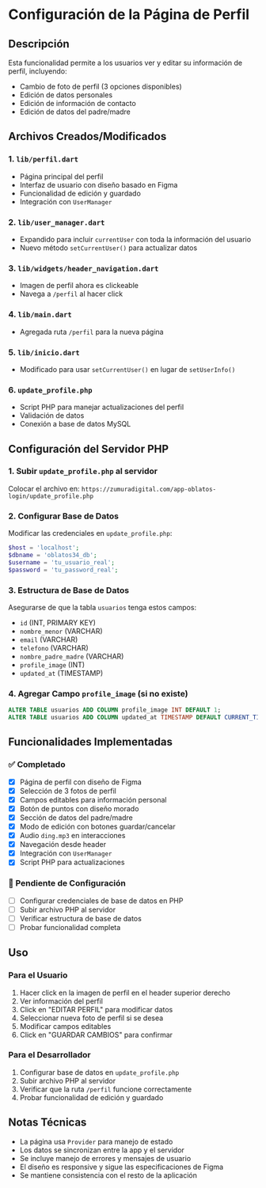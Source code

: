 # Configuración de la Página de Perfil

## Descripción
Esta funcionalidad permite a los usuarios ver y editar su información de perfil, incluyendo:
- Cambio de foto de perfil (3 opciones disponibles)
- Edición de datos personales
- Edición de información de contacto
- Edición de datos del padre/madre

## Archivos Creados/Modificados

### 1. `lib/perfil.dart`
- Página principal del perfil
- Interfaz de usuario con diseño basado en Figma
- Funcionalidad de edición y guardado
- Integración con `UserManager`

### 2. `lib/user_manager.dart`
- Expandido para incluir `currentUser` con toda la información del usuario
- Nuevo método `setCurrentUser()` para actualizar datos

### 3. `lib/widgets/header_navigation.dart`
- Imagen de perfil ahora es clickeable
- Navega a `/perfil` al hacer click

### 4. `lib/main.dart`
- Agregada ruta `/perfil` para la nueva página

### 5. `lib/inicio.dart`
- Modificado para usar `setCurrentUser()` en lugar de `setUserInfo()`

### 6. `update_profile.php`
- Script PHP para manejar actualizaciones del perfil
- Validación de datos
- Conexión a base de datos MySQL

## Configuración del Servidor PHP

### 1. Subir `update_profile.php` al servidor
Colocar el archivo en: `https://zumuradigital.com/app-oblatos-login/update_profile.php`

### 2. Configurar Base de Datos
Modificar las credenciales en `update_profile.php`:

```php
$host = 'localhost';
$dbname = 'oblatos34_db';
$username = 'tu_usuario_real';
$password = 'tu_password_real';
```

### 3. Estructura de Base de Datos
Asegurarse de que la tabla `usuarios` tenga estos campos:
- `id` (INT, PRIMARY KEY)
- `nombre_menor` (VARCHAR)
- `email` (VARCHAR)
- `telefono` (VARCHAR)
- `nombre_padre_madre` (VARCHAR)
- `profile_image` (INT)
- `updated_at` (TIMESTAMP)

### 4. Agregar Campo `profile_image` (si no existe)
```sql
ALTER TABLE usuarios ADD COLUMN profile_image INT DEFAULT 1;
ALTER TABLE usuarios ADD COLUMN updated_at TIMESTAMP DEFAULT CURRENT_TIMESTAMP ON UPDATE CURRENT_TIMESTAMP;
```

## Funcionalidades Implementadas

### ✅ Completado
- [x] Página de perfil con diseño de Figma
- [x] Selección de 3 fotos de perfil
- [x] Campos editables para información personal
- [x] Botón de puntos con diseño morado
- [x] Sección de datos del padre/madre
- [x] Modo de edición con botones guardar/cancelar
- [x] Audio `ding.mp3` en interacciones
- [x] Navegación desde header
- [x] Integración con `UserManager`
- [x] Script PHP para actualizaciones

### 🔄 Pendiente de Configuración
- [ ] Configurar credenciales de base de datos en PHP
- [ ] Subir archivo PHP al servidor
- [ ] Verificar estructura de base de datos
- [ ] Probar funcionalidad completa

## Uso

### Para el Usuario
1. Hacer click en la imagen de perfil en el header superior derecho
2. Ver información del perfil
3. Click en "EDITAR PERFIL" para modificar datos
4. Seleccionar nueva foto de perfil si se desea
5. Modificar campos editables
6. Click en "GUARDAR CAMBIOS" para confirmar

### Para el Desarrollador
1. Configurar base de datos en `update_profile.php`
2. Subir archivo PHP al servidor
3. Verificar que la ruta `/perfil` funcione correctamente
4. Probar funcionalidad de edición y guardado

## Notas Técnicas

- La página usa `Provider` para manejo de estado
- Los datos se sincronizan entre la app y el servidor
- Se incluye manejo de errores y mensajes de usuario
- El diseño es responsive y sigue las especificaciones de Figma
- Se mantiene consistencia con el resto de la aplicación






